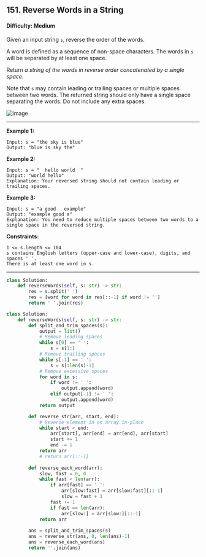 ## 151. Reverse Words in a String


#### Difficulty: Medium

Given an input string ```s```, reverse the order of the words.

A word is defined as a sequence of non-space characters. The words in ```s``` will be separated by at least one space.

Return _a string of the words in reverse order concatenated by a single space_.

Note that ```s``` may contain leading or trailing spaces or multiple spaces between two words. The returned string should only have a single space separating the words. Do not include any extra spaces.

![image](https://user-images.githubusercontent.com/35042430/210085423-e6f70ea0-15c1-490e-8682-334f79d2a126.png)

---

__Example 1:__
```
Input: s = "the sky is blue"
Output: "blue is sky the"
```

__Example 2:__
```
Input: s = "  hello world  "
Output: "world hello"
Explanation: Your reversed string should not contain leading or trailing spaces.
```

__Example 3:__
```
Input: s = "a good   example"
Output: "example good a"
Explanation: You need to reduce multiple spaces between two words to a single space in the reversed string.
```

__Constraints:__
```
1 <= s.length <= 104
s contains English letters (upper-case and lower-case), digits, and spaces ' '.
There is at least one word in s.
```

---

```Python
class Solution:
    def reverseWords(self, s: str) -> str:
        res = s.split(' ')
        res = [word for word in res[::-1] if word != '']       
        return ' '.join(res)
```

```Python
class Solution:
    def reverseWords(self, s: str) -> str:
        def split_and_trim_spaces(s):
            output = list()
            # Remove leading spaces
            while s[0] == ' ':
                s = s[1:] 
            # Remove trailing spaces
            while s[-1] == ' ':
                s = s[:len(s)-1]
            # Remove excessive spaces
            for word in s:
                if word != ' ':
                    output.append(word)
                elif output[-1] != ' ':
                    output.append(word)
            return output

        def reverse_str(arr, start, end):
            # Reverse element in an array in-place
            while start < end:
                arr[start], arr[end] = arr[end], arr[start]
                start += 1
                end -= 1
            return arr
            # return arr[::-1]
        
        def reverse_each_word(arr):
            slow, fast = 0, 0
            while fast < len(arr):
                if arr[fast] == ' ':
                    arr[slow:fast] = arr[slow:fast][::-1]
                    slow = fast + 1
                fast += 1
                if fast == len(arr):
                    arr[slow:] = arr[slow:][::-1]
            return arr
        
        ans = split_and_trim_spaces(s)
        ans = reverse_str(ans, 0, len(ans)-1)
        ans = reverse_each_word(ans)
        return ''.join(ans)
```
